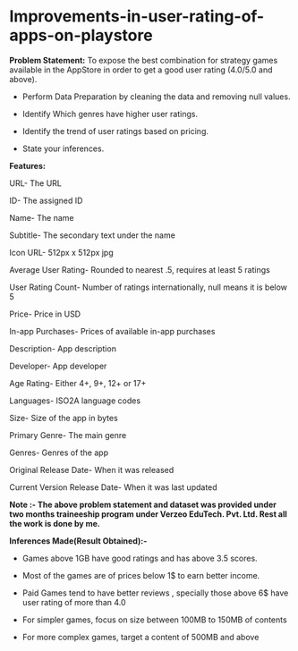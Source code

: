 # Improvements-in-user-rating-of-apps-on-playstore

**Problem Statement:** To expose the best combination for strategy games available in the AppStore in order to get a good user rating (4.0/5.0 and above).

* Perform Data Preparation by cleaning the data and removing null values.

* Identify Which genres have higher user ratings.

* Identify the trend of user ratings based on pricing.

* State your inferences.

**Features:** 

URL- The URL

ID- The assigned ID

Name- The name

Subtitle- The secondary text under the name

Icon URL- 512px x 512px jpg

Average User Rating- Rounded to nearest .5, requires at least 5 ratings

User Rating Count- Number of ratings internationally, null means it is below 5

Price- Price in USD

In-app Purchases- Prices of available in-app purchases

Description- App description

Developer- App developer

Age Rating- Either 4+, 9+, 12+ or 17+

Languages- ISO2A language codes

Size- Size of the app in bytes

Primary Genre- The main genre

Genres- Genres of the app

Original Release Date- When it was released

Current Version Release Date- When it was last updated

**Note :- The above problem statement and dataset was provided under two months traineeship program under Verzeo EduTech. Pvt. Ltd. Rest all the work is done by me.** 

**Inferences Made(Result Obtained):-** 

*  Games above 1GB have good ratings and has above 3.5 scores.

*  Most of the games are of prices below 1$ to earn better income.

*  Paid Games tend to have better reviews , specially those above 6$ have user rating of more than 4.0

*  For simpler games, focus on size between 100MB to 150MB of contents

*  For more complex games, target a content of 500MB and above






